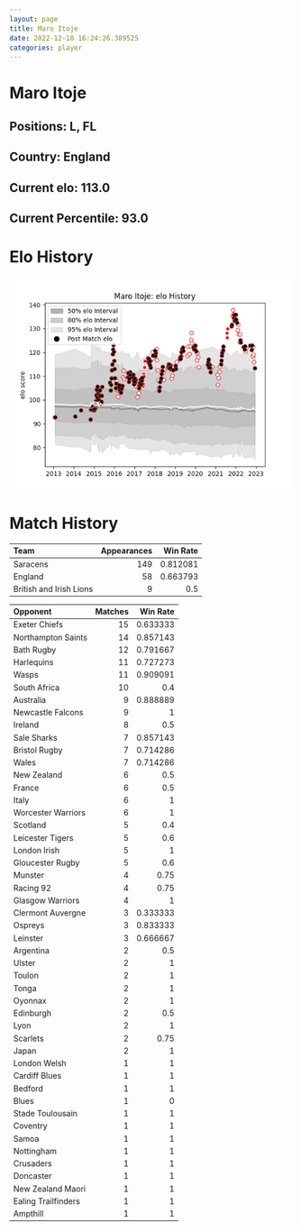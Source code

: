 ```yaml
---  
layout: page  
title: Maro Itoje  
date: 2022-12-18 16:24:26.389525  
categories: player  
---
```

# Maro Itoje

## Positions: L, FL

## Country: England

## Current elo: 113.0

## Current Percentile: 93.0

# Elo History


![elo history](history_MaroItoje.png)
# Match History


| Team                    |   Appearances |   Win Rate |
|:------------------------|--------------:|-----------:|
| Saracens                |           149 |   0.812081 |
| England                 |            58 |   0.663793 |
| British and Irish Lions |             9 |   0.5      |

| Opponent            |   Matches |   Win Rate |
|:--------------------|----------:|-----------:|
| Exeter Chiefs       |        15 |   0.633333 |
| Northampton Saints  |        14 |   0.857143 |
| Bath Rugby          |        12 |   0.791667 |
| Harlequins          |        11 |   0.727273 |
| Wasps               |        11 |   0.909091 |
| South Africa        |        10 |   0.4      |
| Australia           |         9 |   0.888889 |
| Newcastle Falcons   |         9 |   1        |
| Ireland             |         8 |   0.5      |
| Sale Sharks         |         7 |   0.857143 |
| Bristol Rugby       |         7 |   0.714286 |
| Wales               |         7 |   0.714286 |
| New Zealand         |         6 |   0.5      |
| France              |         6 |   0.5      |
| Italy               |         6 |   1        |
| Worcester Warriors  |         6 |   1        |
| Scotland            |         5 |   0.4      |
| Leicester Tigers    |         5 |   0.6      |
| London Irish        |         5 |   1        |
| Gloucester Rugby    |         5 |   0.6      |
| Munster             |         4 |   0.75     |
| Racing 92           |         4 |   0.75     |
| Glasgow Warriors    |         4 |   1        |
| Clermont Auvergne   |         3 |   0.333333 |
| Ospreys             |         3 |   0.833333 |
| Leinster            |         3 |   0.666667 |
| Argentina           |         2 |   0.5      |
| Ulster              |         2 |   1        |
| Toulon              |         2 |   1        |
| Tonga               |         2 |   1        |
| Oyonnax             |         2 |   1        |
| Edinburgh           |         2 |   0.5      |
| Lyon                |         2 |   1        |
| Scarlets            |         2 |   0.75     |
| Japan               |         2 |   1        |
| London Welsh        |         1 |   1        |
| Cardiff Blues       |         1 |   1        |
| Bedford             |         1 |   1        |
| Blues               |         1 |   0        |
| Stade Toulousain    |         1 |   1        |
| Coventry            |         1 |   1        |
| Samoa               |         1 |   1        |
| Nottingham          |         1 |   1        |
| Crusaders           |         1 |   1        |
| Doncaster           |         1 |   1        |
| New Zealand Maori   |         1 |   1        |
| Ealing Trailfinders |         1 |   1        |
| Ampthill            |         1 |   1        |